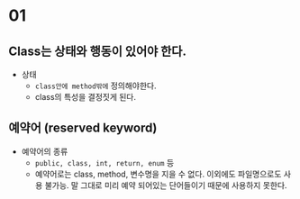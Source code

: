 # 01

## Class는 상태와 행동이 있어야 한다.
- 상태
  - `class안에 method밖에` 정의해야한다.
  - class의 특성을 결정짓게 된다.

## 예약어 (reserved keyword)
- 예약어의 종류
  - `public, class, int, return, enum` 등
  - 예약어로는 class, method, 변수명을 지을 수 없다. 이외에도 파일명으로도 사용 불가능. 말 그대로 미리 예약 되어있는 단어들이기 때문에 사용하지 못한다.


